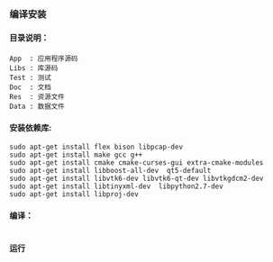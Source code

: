 ### 编译安装

#### 目录说明：

```
App  : 应用程序源码
Libs : 库源码
Test : 测试
Doc  : 文档
Res  : 资源文件
Data : 数据文件

```
#### 安装依赖库:

```
sudo apt-get install flex bison libpcap-dev
sudo apt-get install make gcc g++
sudo apt-get install cmake cmake-curses-gui extra-cmake-modules
sudo apt-get install libboost-all-dev  qt5-default
sudo apt-get install libvtk6-dev libvtk6-qt-dev libvtkgdcm2-dev
sudo apt-get install libtinyxml-dev  libpython2.7-dev
sudo apt-get install libproj-dev

```

#### 编译：

```

```

#### 运行

```

```


